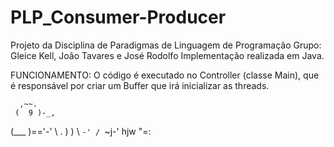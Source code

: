 # PLP_Consumer-Producer
Projeto da Disciplina de Paradigmas de Linguagem de Programação
Grupo: Gleice Kell, João Tavares e José Rodolfo
Implementação realizada em Java.

FUNCIONAMENTO:
O código é executado no Controller (classe Main), que é responsável por criar um Buffer que irá inicializar as threads.

      ,~~.
     (  9 )-_,
(\___ )=='-'
 \ .   ) )
  \ `-' /
   `~j-'   hjw
     "=:
